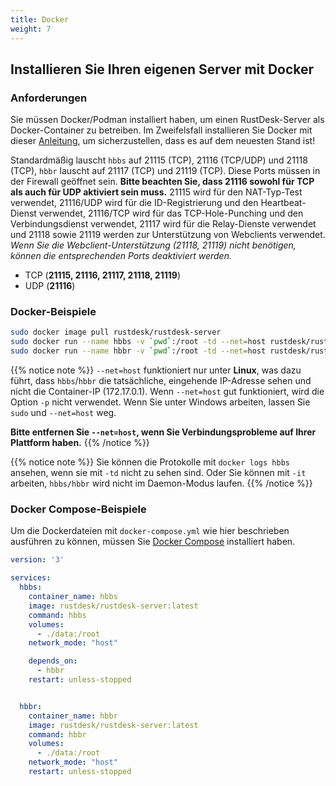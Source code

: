 ```yaml
---
title: Docker
weight: 7
---
```


## Installieren Sie Ihren eigenen Server mit Docker

### Anforderungen
Sie müssen Docker/Podman installiert haben, um einen RustDesk-Server als Docker-Container zu betreiben. Im Zweifelsfall installieren Sie Docker mit dieser [Anleitung](https://docs.docker.com/engine/install), um sicherzustellen, dass es auf dem neuesten Stand ist!

Standardmäßig lauscht `hbbs` auf 21115 (TCP), 21116 (TCP/UDP) und 21118 (TCP), `hbbr` lauscht auf 21117 (TCP) und 21119 (TCP). Diese Ports müssen in der Firewall geöffnet sein. **Bitte beachten Sie, dass 21116 sowohl für TCP als auch für UDP aktiviert sein muss.** 21115 wird für den NAT-Typ-Test verwendet, 21116/UDP wird für die ID-Registrierung und den Heartbeat-Dienst verwendet, 21116/TCP wird für das TCP-Hole-Punching und den Verbindungsdienst verwendet, 21117 wird für die Relay-Dienste verwendet und 21118 sowie 21119 werden zur Unterstützung von Webclients verwendet. *Wenn Sie die Webclient-Unterstützung (21118, 21119) nicht benötigen, können die entsprechenden Ports deaktiviert werden.*

- TCP (**21115, 21116, 21117, 21118, 21119**)
- UDP (**21116**)

### Docker-Beispiele
```sh
sudo docker image pull rustdesk/rustdesk-server
sudo docker run --name hbbs -v `pwd`:/root -td --net=host rustdesk/rustdesk-server hbbs -r <relay-server-ip[:port]>
sudo docker run --name hbbr -v `pwd`:/root -td --net=host rustdesk/rustdesk-server hbbr
```
<a name="net-host"></a>

{{% notice note %}}
`--net=host` funktioniert nur unter **Linux**, was dazu führt, dass `hbbs`/`hbbr` die tatsächliche, eingehende IP-Adresse sehen und nicht die Container-IP (172.17.0.1).
Wenn `--net=host` gut funktioniert, wird die Option `-p` nicht verwendet. Wenn Sie unter Windows arbeiten, lassen Sie `sudo` und `--net=host` weg.

**Bitte entfernen Sie `--net=host`, wenn Sie Verbindungsprobleme auf Ihrer Plattform haben.**
{{% /notice %}}

{{% notice note %}}
Sie können die Protokolle mit `docker logs hbbs` ansehen, wenn sie mit `-td` nicht zu sehen sind. Oder Sie können mit `-it` arbeiten, `hbbs/hbbr` wird nicht im Daemon-Modus laufen.
{{% /notice %}}

### Docker Compose-Beispiele
Um die Dockerdateien mit `docker-compose.yml` wie hier beschrieben ausführen zu können, müssen Sie [Docker Compose](https://docs.docker.com/compose/) installiert haben.
```yaml
version: '3'

services:
  hbbs:
    container_name: hbbs
    image: rustdesk/rustdesk-server:latest
    command: hbbs
    volumes:
      - ./data:/root
    network_mode: "host"

    depends_on:
      - hbbr
    restart: unless-stopped


  hbbr:
    container_name: hbbr
    image: rustdesk/rustdesk-server:latest
    command: hbbr
    volumes:
      - ./data:/root
    network_mode: "host"
    restart: unless-stopped
```
